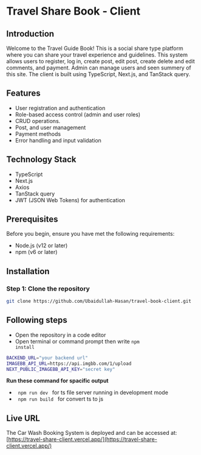# Travel Share Book - Client

## Introduction

Welcome to the Travel Guide Book! This is a social share type platform where you can share your travel experience and guidelines. This system allows users to register, log in, create post, edit post, create delete and edit comments, and payment. Admin can manage users and seen summery of this site. The client is built using TypeScript, Next.js, and TanStack query.

## Features

- User registration and authentication
- Role-based access control (admin and user roles)
- CRUD operations.
- Post, and user management
- Payment methods
- Error handling and input validation

## Technology Stack

- TypeScript
- Next.js
- Axios
- TanStack query
- JWT (JSON Web Tokens) for authentication

## Prerequisites

Before you begin, ensure you have met the following requirements:

- Node.js (v12 or later)
- npm (v6 or later)

## Installation

### Step 1: Clone the repository


```bash
git clone https://github.com/Ubaidullah-Hasan/travel-book-client.git
```

## Following steps
* Open the repository in a code editor
* Open terminal or command prompt then write <code>npm install</code>
```bash
BACKEND_URL="your backend url"
IMAGEBB_API_URL=https://api.imgbb.com/1/upload
NEXT_PUBLIC_IMAGEBB_API_KEY="secret key"
```
  
<b> Run these command for spacific output </b>
  * <code> npm run dev </code> for ts file server running in development mode
  * <code> npm run build </code> for convert ts to js

## Live URL

The Car Wash Booking System is deployed and can be accessed at:
[https://travel-share-client.vercel.app/](https://travel-share-client.vercel.app/)